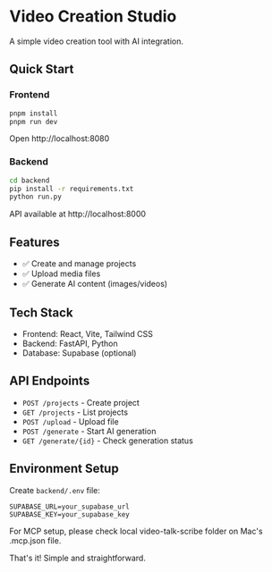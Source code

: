 # Video Creation Studio

A simple video creation tool with AI integration.

## Quick Start

### Frontend
```bash
pnpm install
pnpm run dev
```
Open http://localhost:8080

### Backend
```bash
cd backend
pip install -r requirements.txt
python run.py
```
API available at http://localhost:8000

## Features

- ✅ Create and manage projects
- ✅ Upload media files
- ✅ Generate AI content (images/videos)

## Tech Stack

- Frontend: React, Vite, Tailwind CSS
- Backend: FastAPI, Python
- Database: Supabase (optional)

## API Endpoints

- `POST /projects` - Create project
- `GET /projects` - List projects
- `POST /upload` - Upload file
- `POST /generate` - Start AI generation
- `GET /generate/{id}` - Check generation status

## Environment Setup

Create `backend/.env` file:
```env
SUPABASE_URL=your_supabase_url
SUPABASE_KEY=your_supabase_key
```

For MCP setup, please check local video-talk-scribe folder on Mac's .mcp.json file.

That's it! Simple and straightforward.